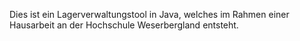 Dies ist ein Lagerverwaltungstool in Java, welches im Rahmen einer Hausarbeit an der Hochschule Weserbergland entsteht.